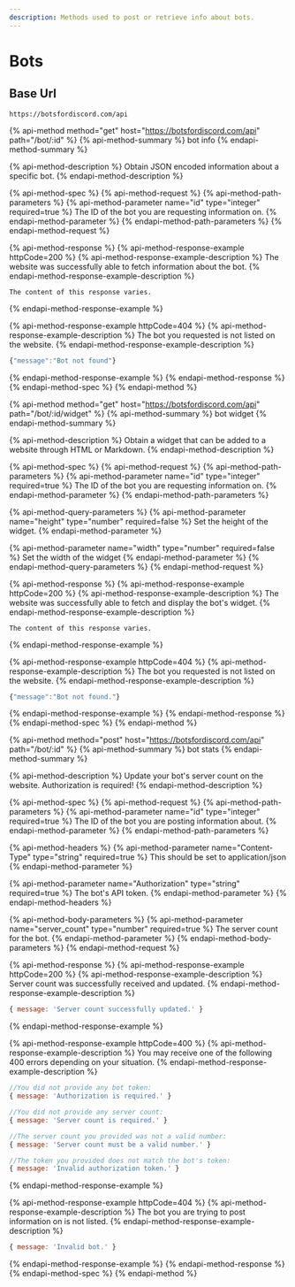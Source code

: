```yaml
---
description: Methods used to post or retrieve info about bots.
---
```


# Bots

## Base Url

```text
https://botsfordiscord.com/api
```

{% api-method method="get" host="https://botsfordiscord.com/api" path="/bot/:id" %}
{% api-method-summary %}
bot info
{% endapi-method-summary %}

{% api-method-description %}
Obtain JSON encoded information about a specific bot.
{% endapi-method-description %}

{% api-method-spec %}
{% api-method-request %}
{% api-method-path-parameters %}
{% api-method-parameter name="id" type="integer" required=true %}
The ID of the bot you are requesting information on.
{% endapi-method-parameter %}
{% endapi-method-path-parameters %}
{% endapi-method-request %}

{% api-method-response %}
{% api-method-response-example httpCode=200 %}
{% api-method-response-example-description %}
The website was successfully able to fetch information about the bot.
{% endapi-method-response-example-description %}

```text
The content of this response varies.
```
{% endapi-method-response-example %}

{% api-method-response-example httpCode=404 %}
{% api-method-response-example-description %}
The bot you requested is not listed on the website.
{% endapi-method-response-example-description %}

```javascript
{"message":"Bot not found"}
```
{% endapi-method-response-example %}
{% endapi-method-response %}
{% endapi-method-spec %}
{% endapi-method %}

{% api-method method="get" host="https://botsfordiscord.com/api" path="/bot/:id/widget" %}
{% api-method-summary %}
bot widget
{% endapi-method-summary %}

{% api-method-description %}
Obtain a widget that can be added to a website through HTML or Markdown.
{% endapi-method-description %}

{% api-method-spec %}
{% api-method-request %}
{% api-method-path-parameters %}
{% api-method-parameter name="id" type="integer" required=true %}
The ID of the bot you are requesting information on.
{% endapi-method-parameter %}
{% endapi-method-path-parameters %}

{% api-method-query-parameters %}
{% api-method-parameter name="height" type="number" required=false %}
Set the height of the widget.
{% endapi-method-parameter %}

{% api-method-parameter name="width" type="number" required=false %}
Set the width of the widget
{% endapi-method-parameter %}
{% endapi-method-query-parameters %}
{% endapi-method-request %}

{% api-method-response %}
{% api-method-response-example httpCode=200 %}
{% api-method-response-example-description %}
The website was successfully able to fetch and display the bot's widget.
{% endapi-method-response-example-description %}

```text
The content of this response varies.
```
{% endapi-method-response-example %}

{% api-method-response-example httpCode=404 %}
{% api-method-response-example-description %}
The bot you requested is not listed on the website.
{% endapi-method-response-example-description %}

```javascript
{"message":"Bot not found."}
```
{% endapi-method-response-example %}
{% endapi-method-response %}
{% endapi-method-spec %}
{% endapi-method %}

{% api-method method="post" host="https://botsfordiscord.com/api" path="/bot/:id" %}
{% api-method-summary %}
bot stats
{% endapi-method-summary %}

{% api-method-description %}
Update your bot's server count on the website. Authorization is required!
{% endapi-method-description %}

{% api-method-spec %}
{% api-method-request %}
{% api-method-path-parameters %}
{% api-method-parameter name="id" type="integer" required=true %}
The ID of the bot you are posting information about.
{% endapi-method-parameter %}
{% endapi-method-path-parameters %}

{% api-method-headers %}
{% api-method-parameter name="Content-Type" type="string" required=true %}
This should be set to application/json
{% endapi-method-parameter %}

{% api-method-parameter name="Authorization" type="string" required=true %}
The bot's API token.
{% endapi-method-parameter %}
{% endapi-method-headers %}

{% api-method-body-parameters %}
{% api-method-parameter name="server\_count" type="number" required=true %}
The server count for the bot.
{% endapi-method-parameter %}
{% endapi-method-body-parameters %}
{% endapi-method-request %}

{% api-method-response %}
{% api-method-response-example httpCode=200 %}
{% api-method-response-example-description %}
Server count was successfully received and updated.
{% endapi-method-response-example-description %}

```javascript
{ message: 'Server count successfully updated.' }
```
{% endapi-method-response-example %}

{% api-method-response-example httpCode=400 %}
{% api-method-response-example-description %}
You may receive one of the following 400 errors depending on your situation.
{% endapi-method-response-example-description %}

```javascript
//You did not provide any bot token:
{ message: 'Authorization is required.' }

//You did not provide any server count:
{ message: 'Server count is required.' }

//The server count you provided was not a valid number:
{ message: 'Server count must be a valid number.' }

//The token you provided does not match the bot's token:
{ message: 'Invalid authorization token.' }
```
{% endapi-method-response-example %}

{% api-method-response-example httpCode=404 %}
{% api-method-response-example-description %}
The bot you are trying to post information on is not listed.
{% endapi-method-response-example-description %}

```javascript
{ message: 'Invalid bot.' }
```
{% endapi-method-response-example %}
{% endapi-method-response %}
{% endapi-method-spec %}
{% endapi-method %}

